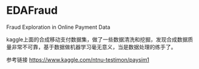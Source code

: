 # EDAFraud
Fraud Exploration in Online Payment Data

kaggle上面的合成移动支付数据集，做了一些数据清洗和挖掘，发现合成数据质量非常不可靠，基于数据做机器学习毫无意义，当是数据处理的练手了。

参考链接 https://www.kaggle.com/ntnu-testimon/paysim1
